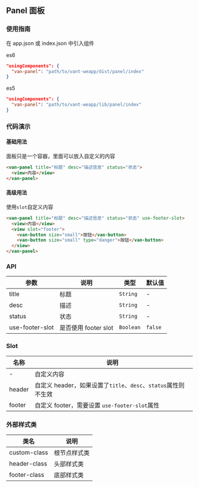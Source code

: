 ## Panel 面板

### 使用指南
在 app.json 或 index.json 中引入组件

es6
```json
"usingComponents": {
  "van-panel": "path/to/vant-weapp/dist/panel/index"
}
```

es5
```json
"usingComponents": {
  "van-panel": "path/to/vant-weapp/lib/panel/index"
}
```

### 代码演示

#### 基础用法
面板只是一个容器，里面可以放入自定义的内容

```html
<van-panel title="标题" desc="描述信息" status="状态">
  <view>内容</view>
</van-panel>
```

#### 高级用法
使用`slot`自定义内容

```html
<van-panel title="标题" desc="描述信息" status="状态" use-footer-slot>
  <view>内容</view>
  <view slot="footer">
    <van-button size="small">按钮</van-button>
    <van-button size="small" type="danger">按钮</van-button>
  </view>
</van-panel>
```

### API

| 参数 | 说明 | 类型 | 默认值 |
|-----------|-----------|-----------|-------------|
| title | 标题 | `String` | - |
| desc | 描述 | `String` | - |
| status | 状态 | `String` | - |
| use-footer-slot | 是否使用 footer slot | `Boolean` | `false` |

### Slot

| 名称 | 说明 |
|-----------|-----------|
| - | 自定义内容 |
| header | 自定义 header，如果设置了`title`、`desc`、`status`属性则不生效 |
| footer | 自定义 footer，需要设置 `use-footer-slot`属性 |

### 外部样式类

| 类名 | 说明 |
|-----------|-----------|
| custom-class | 根节点样式类 |
| header-class | 头部样式类 |
| footer-class | 底部样式类 |
